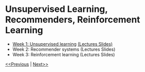 # Unsupervised Learning, Recommenders, Reinforcement Learning
* [Week 1: Unsupervised learning](./week-01/README.md) [(Lectures Slides)](./week-01/C3_W1.pdf)
* Week 2: Recommender systems (Lectures Slides)
* Week 3: Reinforcement learning (Lectures Slides)

[<<Previous](../Course-02-Advanced%20Learning%20Algorithms/week-04/README.md) | [Next>>](./week-01/README.md)